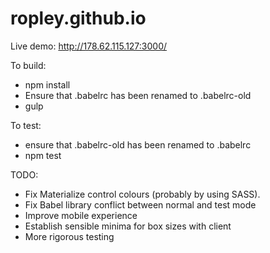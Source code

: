 # ropley.github.io

Live demo: http://178.62.115.127:3000/

To build:

* npm install
* Ensure that .babelrc has been renamed to .babelrc-old
* gulp

To test:

* ensure that .babelrc-old has been renamed to .babelrc
* npm test

TODO:
* Fix Materialize control colours (probably by using SASS).
* Fix Babel library conflict between normal and test mode
* Improve mobile experience
* Establish sensible minima for box sizes with client
* More rigorous testing

